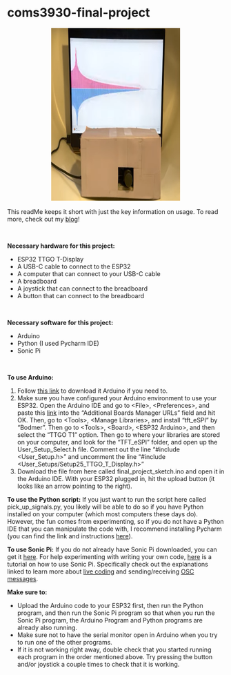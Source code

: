 # coms3930-final-project

<p align="center">
  <img width="300" height="400" src="/finalprojectdemo.png">
</p>

This readMe keeps it short with just the key information on usage. To read more, check out my [blog](https://www.notion.so/Final-Project-2d60b81b1ed6494ebbba6a5292fcaf32?pvs=4)!

<br />

**Necessary hardware for this project:**
<br />
- ESP32 TTGO T-Display
- A USB-C cable to connect to the ESP32
- A computer that can connect to your USB-C cable 
- A breadboard
- A joystick that can connect to the breadboard
- A button that can connect to the breadboard

<br />

**Necessary software for this project:**
<br />
- Arduino
- Python (I used Pycharm IDE)
- Sonic Pi

<br />

**To use Arduino:**
<br />
1. Follow [this link](https://www.arduino.cc/en/software) to download it Arduino if you need to.
2. Make sure you have configured your Arduino environment to use your ESP32. Open the Arduino IDE and go to \<File\>, \<Preferences\>, and paste this [link](https://dl.espressif.com/dl/package_esp32_index.json) into the “Additional Boards Manager URLs” field and hit OK. Then, go to \<Tools\>, \<Manage Libraries\>, and install “tft_eSPI” by “Bodmer”. Then go to \<Tools\>, \<Board\>, \<ESP32 Arduino\>, and then select the “TTGO T1” option. Then go to where your libraries are stored on your computer, and look for the “TFT_eSPI” folder, and open up the User_Setup_Select.h file. Comment out the line “#include <User_Setup.h>” and uncomment the line “#include <User_Setups/Setup25_TTGO_T_Display.h>”
3. Download the file from here called final_project_sketch.ino and open it in the Arduino IDE. With your ESP32 plugged in, hit the upload button (it looks like an arrow pointing to the right).

**To use the Python script:**
If you just want to run the script here called pick_up_signals.py, you likely will be able to do so if you have Python installed on your computer (which most computers these days do). However, the fun comes from experimenting, so if you do not have a Python IDE that you can manipulate the code with, I recommend installing Pycharm (you can find the link and instructions [here](https://www.jetbrains.com/pycharm/download/#section=windows)). 

**To use Sonic Pi:**
If you do not already have Sonic Pi downloaded, you can get it [here](https://sonic-pi.net/). For help experimenting with writing your own code, [here](https://sonic-pi.net/tutorial.html) is a tutorial on how to use Sonic Pi. Specifically check out the explanations linked to learn more about [live coding](https://sonic-pi.net/tutorial.html#section-9) and sending/receiving [OSC messages](https://sonic-pi.net/tutorial.html#section-12). 

**Make sure to:**
- Upload the Arduino code to your ESP32 first, then run the Python program, and then run the Sonic Pi program so that when you run the Sonic Pi program, the Arduino Program and Python programs are already also running. 
- Make sure not to have the serial monitor open in Arduino when you try to run one of the other programs. 
- If it is not working right away, double check that you started running each program in the order mentioned above. Try pressing the button and/or joystick a couple times to check that it is working. 
